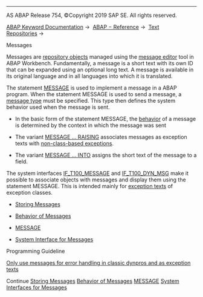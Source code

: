   

* * *

AS ABAP Release 754, ©Copyright 2019 SAP SE. All rights reserved.

[ABAP Keyword Documentation](https://help.sap.com/doc/abapdocu_754_index_htm/7.54/en-US/abenabap.htm) →  [ABAP − Reference](https://help.sap.com/doc/abapdocu_754_index_htm/7.54/en-US/abenabap_reference.htm) →  [Text Repositories](https://help.sap.com/doc/abapdocu_754_index_htm/7.54/en-US/abenabap_texts.htm) → 

Messages

Messages are [repository objects](https://help.sap.com/doc/abapdocu_754_index_htm/7.54/en-US/abenrepository_object_glosry.htm "Glossary Entry") managed using the [message editor](https://help.sap.com/doc/abapdocu_754_index_htm/7.54/en-US/abenmessage_maintenance_glosry.htm "Glossary Entry") tool in ABAP Workbench. Fundamentally, a message is a short text with its own ID that can be expanded using an optional long text. A message is available in its original language and in all languages into which it is translated.

The statement [MESSAGE](https://help.sap.com/doc/abapdocu_754_index_htm/7.54/en-US/abapmessage.htm) is used to implement a message in a ABAP program. When the statement MESSAGE is used to send a message, a [message type](https://help.sap.com/doc/abapdocu_754_index_htm/7.54/en-US/abenmessage_type_glosry.htm "Glossary Entry") must be specified. This type then defines the system behavior used when the message is sent.

-   In the basic form of the statement MESSAGE, the [behavior](https://help.sap.com/doc/abapdocu_754_index_htm/7.54/en-US/abenabap_messages_types.htm) of a message is determined by the context in which the message was sent

-   The variant [MESSAGE ... RAISING](https://help.sap.com/doc/abapdocu_754_index_htm/7.54/en-US/abapmessage_raising.htm) associates messages as exception texts with [non-class-based exceptions](https://help.sap.com/doc/abapdocu_754_index_htm/7.54/en-US/abenexceptions_non_class.htm).

-   The variant [MESSAGE ... INTO](https://help.sap.com/doc/abapdocu_754_index_htm/7.54/en-US/abapmessage_into.htm) assigns the short text of the message to a field.

The system interfaces [IF\_T100\_MESSAGE](https://help.sap.com/doc/abapdocu_754_index_htm/7.54/en-US/abenif_t100_message.htm) and [IF\_T100\_DYN\_MSG](https://help.sap.com/doc/abapdocu_754_index_htm/7.54/en-US/abenif_t100_dyn_msg.htm) make it possible to associate objects with messages and display them using the statement MESSAGE. This is intended mainly for [exception texts](https://help.sap.com/doc/abapdocu_754_index_htm/7.54/en-US/abenexception_texts.htm) of exception classes.

-   [Storing Messages](https://help.sap.com/doc/abapdocu_754_index_htm/7.54/en-US/abenabap_messages_storing.htm)

-   [Behavior of Messages](https://help.sap.com/doc/abapdocu_754_index_htm/7.54/en-US/abenabap_messages_types.htm)

-   [MESSAGE](https://help.sap.com/doc/abapdocu_754_index_htm/7.54/en-US/abapmessage.htm)

-   [System Interface for Messages](https://help.sap.com/doc/abapdocu_754_index_htm/7.54/en-US/abenmessage_interfaces.htm)

Programming Guideline

[Only use messages for error handling in classic dynpros and as exception texts](https://help.sap.com/doc/abapdocu_754_index_htm/7.54/en-US/abenmessages_guidl.htm "Guideline")

Continue
[Storing Messages](https://help.sap.com/doc/abapdocu_754_index_htm/7.54/en-US/abenabap_messages_storing.htm)
[Behavior of Messages](https://help.sap.com/doc/abapdocu_754_index_htm/7.54/en-US/abenabap_messages_types.htm)
[MESSAGE](https://help.sap.com/doc/abapdocu_754_index_htm/7.54/en-US/abapmessage.htm)
[System Interfaces for Messages](https://help.sap.com/doc/abapdocu_754_index_htm/7.54/en-US/abenmessage_interfaces.htm)